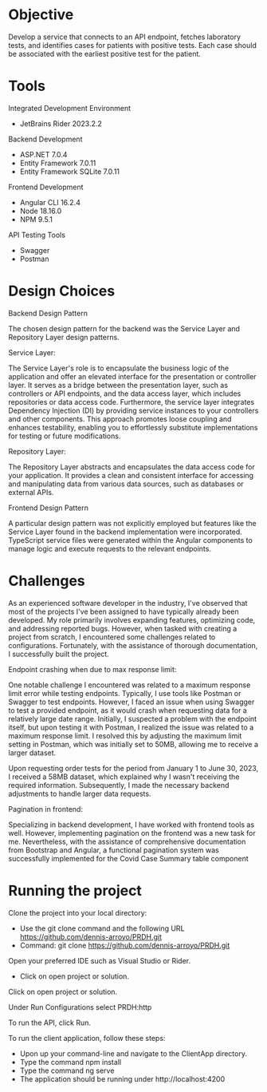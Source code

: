 # Objective

Develop a service that connects to an API endpoint, fetches laboratory tests, and identifies cases for patients with positive tests. Each case should be associated with the earliest positive test for the patient.

# Tools
Integrated Development Environment
- JetBrains Rider 2023.2.2
  
Backend Development
- ASP.NET 7.0.4
- Entity Framework 7.0.11
- Entity Framework SQLite 7.0.11
  
Frontend Development
- Angular CLI 16.2.4
- Node 18.16.0
- NPM 9.5.1

API Testing Tools
- Swagger
- Postman

# Design Choices

Backend Design Pattern

The chosen design pattern for the backend was the Service Layer and Repository Layer design patterns. 

Service Layer:

The Service Layer's role is to encapsulate the business logic of the application and offer an elevated interface for the presentation or controller layer. It serves as a bridge between the presentation layer, such as controllers or API endpoints, and the data access layer, which includes repositories or data access code. Furthermore, the service layer integrates Dependency Injection (DI) by providing service instances to your controllers and other components. This approach promotes loose coupling and enhances testability, enabling you to effortlessly substitute implementations for testing or future modifications.

Repository Layer:

The Repository Layer abstracts and encapsulates the data access code for your application. It provides a clean and consistent interface for accessing and manipulating data from various data sources, such as databases or external APIs.

Frontend Design Pattern

A particular design pattern was not explicitly employed but features like the Service Layer found in the backend implementation were incorporated. TypeScript service files were generated within the Angular components to manage logic and execute requests to the relevant endpoints.

# Challenges
As an experienced software developer in the industry, I've observed that most of the projects I've been assigned to have typically already been developed. My role primarily involves expanding features, optimizing code, and addressing reported bugs. However, when tasked with creating a project from scratch, I encountered some challenges related to configurations. Fortunately, with the assistance of thorough documentation, I successfully built the project.

Endpoint crashing when due to max response limit:

One notable challenge I encountered was related to a maximum response limit error while testing endpoints. Typically, I use tools like Postman or Swagger to test endpoints. However, I faced an issue when using Swagger to test a provided endpoint, as it would crash when requesting data for a relatively large date range. Initially, I suspected a problem with the endpoint itself, but upon testing it with Postman, I realized the issue was related to a maximum response limit. I resolved this by adjusting the maximum limit setting in Postman, which was initially set to 50MB, allowing me to receive a larger dataset.

Upon requesting order tests for the period from January 1 to June 30, 2023, I received a 58MB dataset, which explained why I wasn't receiving the required information. Subsequently, I made the necessary backend adjustments to handle larger data requests.

Pagination in frontend:

Specializing in backend development, I have worked with frontend tools as well. However, implementing pagination on the frontend was a new task for me. Nevertheless, with the assistance of comprehensive documentation from Bootstrap and Angular, a functional pagination system was successfully implemented for the Covid Case Summary table component

# Running the project
Clone the project into your local directory:
   
  - Use the git clone command and the following URL https://github.com/dennis-arroyo/PRDH.git
  - Command: git clone https://github.com/dennis-arroyo/PRDH.git
    
Open your preferred IDE such as Visual Studio or Rider.
   
  - Click on open project or solution.
    
Click on open project or solution.

Under Run Configurations select PRDH:http

To run the API, click Run.

To run the client application, follow these steps:

   - Upon up your command-line and navigate to the ClientApp directory.
   - Type the command npm install
   - Type the command ng serve
   - The application should be running under http://localhost:4200
